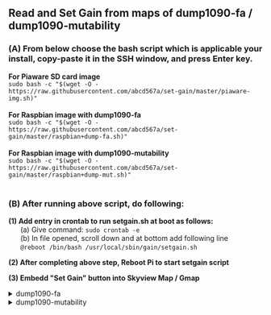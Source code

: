 ## Read and Set Gain from maps of dump1090-fa / dump1090-mutability
### (A) From below choose the bash script which is applicable your install, copy-paste it in the SSH window, and press Enter key. </br>

**For Piaware SD card image** </br>
`sudo bash -c "$(wget -O - https://raw.githubusercontent.com/abcd567a/set-gain/master/piaware-img.sh)" `
</br></br>
**For Raspbian image with dump1090-fa**</br>
`sudo bash -c "$(wget -O - https://raw.githubusercontent.com/abcd567a/set-gain/master/raspbian+dump-fa.sh)" `
</br></br>
**For Raspbian image with dump1090-mutability**</br>
`sudo bash -c "$(wget -O - https://raw.githubusercontent.com/abcd567a/set-gain/master/raspbian+dump-mut.sh)" `
</br></br>
### (B) After running above script, do following:

**(1) Add entry in crontab to run setgain.sh at boot as follows:** </br>
&nbsp; &nbsp; &nbsp; (a) Give command:  `sudo crontab -e ` </br>
&nbsp; &nbsp; &nbsp; (b) In file opened, scroll down and at bottom add following line </br>
&nbsp; &nbsp; &nbsp; `@reboot /bin/bash /usr/local/sbin/gain/setgain.sh `

**(2) After completing above step, Reboot Pi to start setgain script** </br>

**(3) Embedd "Set Gain" button into Skyview Map / Gmap** </br>
<details close>
<summary>dump1090-fa</summary>
</br>
3.1 - Make a backup copy of file index.html by following commands...
```
cd /usr/share/dump1090-fa/html
sudo cp index.html index.html.orig
# Check backup is created
ls index*
# Above command will list both files
index.html  index.html.orig
```    
3.2 - Open file index.html for editing </br>
    `sudo nano /usr/share/dump1090-fa/html/index.html ` </br>
 </br>
 Press Ctrl+W and type buttonContainer and press Enter key </br>
 the cursor will jump to `<div class="buttonContainer">` </br>
 add following 3 lines of code just above line `<div class="buttonContainer">` </br>
 </br>
 ```
<div id="GAIN" style="text-align:center;width:175px;height:65px;">
<iframe src=gain.php style="border:0;width:175px;height:65px;"></iframe>
</div> <!----- GAIN --->
```
</br>
3 - After completing steps 3.1 and 3.2, </br>
    (a) Reboot RPi </br>
    (b) After reboot, clear browser cache (Ctrl+Shift+Delete) and Reload Browser (Ctrl+F5) </br>
</details>

 <details close>
<summary>dump1090-mutability</summary>
</br>
3.1 - Make a backup copy of file gmap.html by following commands...
```
cd /usr/share/dump1090-mutability/html
sudo cp gmap.html gmap.html.orig
# Check backup is created
ls gmap*
# Above command will list both files
gmap.html  gmap.html.orig
```    
3.2 - Open file gmap.html for editing </br>
    `sudo nano /usr/share/dump1090-mutability/html/gmap.html ` </br>
 </br>
 Press Ctrl+W and type sudo_buttons and press Enter key </br>
 the cursor will jump to `<div class="sudo_buttons">` </br>
 add following 3 lines of code just above line `<div class="sudo_buttons">` </br>
 </br>
 ```
<div id="GAIN" style="text-align:center;width:175px;height:65px;">
<iframe src=gain.php style="border:0;width:175px;height:65px;"></iframe>
</div> <!----- GAIN --->
```
</br>
3 - After completing steps 3.1 and 3.2, </br>
    (a) Reboot RPi </br>
    (b) After reboot, clear browser cache (Ctrl+Shift+Delete) and Reload Browser (Ctrl+F5) </br>

</details>


